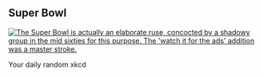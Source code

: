 ## Super Bowl
[![The Super Bowl is actually an elaborate ruse, concocted by a shadowy group in the mid sixties for this purpose.  The 'watch it for the ads' addition was a master stroke.](https://imgs.xkcd.com/comics/super_bowl.jpg)](https://xkcd.com/60/ "The Super Bowl is actually an elaborate ruse, concocted by a shadowy group in the mid sixties for this purpose.  The 'watch it for the ads' addition was a master stroke.")

Your daily random xkcd
